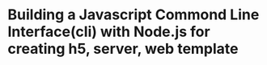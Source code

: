 # Building a Javascript Commond Line Interface(cli) with Node.js for creating h5, server, web template